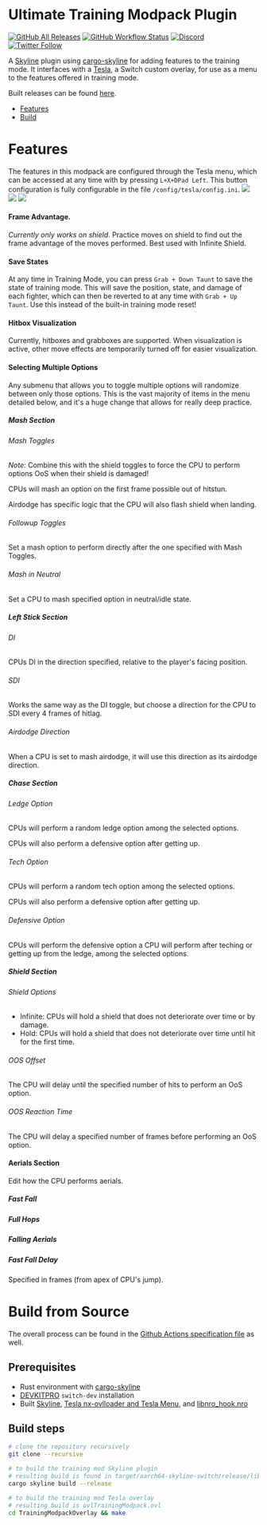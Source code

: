 # Ultimate Training Modpack Plugin

[![GitHub All Releases](https://img.shields.io/github/downloads/jugeeya/UltimateTrainingModpack/total?logo=download&style=for-the-badge)](https://github.com/jugeeya/UltimateTrainingModpack/releases)
[![GitHub Workflow Status](https://img.shields.io/github/workflow/status/jugeeya/UltimateTrainingModpack/Rust?style=for-the-badge)](https://github.com/jugeeya/UltimateTrainingModpack/actions)
[![Discord](https://img.shields.io/discord/407970595418931200?label=discord&logo=discord&style=for-the-badge)](https://discord.gg/qU4TBwV)
[![Twitter Follow](https://img.shields.io/twitter/follow/jugeeya?color=brightgreen&logo=twitter&style=for-the-badge)](https://twitter.com/jugeeya)

A [Skyline](https://github.com/shadowninja108/Skyline) plugin using [cargo-skyline](https://github.com/jam1garner/cargo-skyline) for adding features to the training mode. It interfaces with a [Tesla](https://github.com/WerWolv/libtesla), a Switch custom overlay, for use as a menu to the features offered in training mode.

Built releases can be found [here](https://github.com/jugeeya/UltimateTrainingModpack/releases/).

- [Features](#features)
- [Build](#build)

<a name="features"/>

# Features
The features in this modpack are configured through the Tesla menu, which can be accessed at any time with by pressing `L+X+DPad Left`. This button configuration is fully configurable in the file `/config/tesla/config.ini`.
[<img src="https://i.imgur.com/HRKvIb3.jpg">](https://i.imgur.com/HRKvIb3.jpg)
[<img src="https://i.imgur.com/eSrtDyj.png">](https://i.imgur.com/eSrtDyj.png)
[<img src="https://i.imgur.com/7Cd6utU.jpg">](https://i.imgur.com/7Cd6utU.jpg)

#### Frame Advantage. 
*Currently only works on shield*. Practice moves on shield to find out the frame advantage of the moves performed. Best used with Infinite Shield.

#### Save States
At any time in Training Mode, you can press `Grab + Down Taunt` to save the state of training mode. This will save the position, state, and damage of each fighter, which can then be reverted to at any time with `Grab + Up Taunt`. Use this instead of the built-in training mode reset!

#### Hitbox Visualization
Currently, hitboxes and grabboxes are supported. When visualization is active, other move effects are temporarily turned off for easier visualization.

#### Selecting Multiple Options
Any submenu that allows you to toggle multiple options will randomize between only those options. This is the vast majority of items in the menu detailed below, and it's a huge change that allows for really deep practice.


##### Mash Section
###### Mash Toggles
*Note:* Combine this with the shield toggles to force the CPU to perform options OoS when their shield is damaged!

CPUs will mash an option on the first frame possible out of hitstun.

Airdodge has specific logic that the CPU will also flash shield when landing.

###### Followup Toggles
Set a mash option to perform directly after the one specified with Mash Toggles.

###### Mash in Neutral
Set a CPU to mash specified option in neutral/idle state.

##### Left Stick Section
###### DI
CPUs DI in the direction specified, relative to the player's facing position.

###### SDI
Works the same way as the DI toggle, but choose a direction for the CPU to SDI every 4 frames of hitlag. 

###### Airdodge Direction
When a CPU is set to mash airdodge, it will use this direction as its airdodge direction.

##### Chase Section
###### Ledge Option
CPUs will perform a random ledge option among the selected options.

CPUs will also perform a defensive option after getting up.

###### Tech Option
CPUs will perform a random tech option among the selected options.

CPUs will also perform a defensive option after getting up.

###### Defensive Option
CPUs will perform the defensive option a CPU will perform after teching or getting up from the ledge, among the selected options.

##### Shield Section

###### Shield Options
- Infinite: CPUs will hold a shield that does not deteriorate over time or by damage.
- Hold: CPUs will hold a shield that does not deteriorate over time until hit for the first time.

###### OOS Offset
The CPU will delay until the specified number of hits to perform an OoS option.

###### OOS Reaction Time
The CPU will delay a specified number of frames before performing an OoS option.

#### Aerials Section
Edit how the CPU performs aerials.

##### Fast Fall
##### Full Hops 
##### Falling Aerials
##### Fast Fall Delay 
Specified in frames (from apex of CPU's jump).

<a name="build"/>

# Build from Source

The overall process can be found in the [Github Actions specification file](https://github.com/jugeeya/UltimateTrainingModpack/blob/master/.github/workflows/rust.yml) as well.

## Prerequisites
- Rust environment with [cargo-skyline](https://github.com/jam1garner/cargo-skyline)
- [DEVKITPRO](https://devkitpro.org/wiki/Getting_Started) `switch-dev` installation 
- Built [Skyline](https://github.com/shadowninja108/Skyline), [Tesla nx-ovlloader and Tesla Menu](https://gbatemp.net/threads/tesla-the-nintendo-switch-overlay-menu.557362/), and [libnro_hook.nro](https://github.com/ultimate-research/nro-hook-plugin)

## Build steps
```bash
# clone the repository recursively
git clone --recursive 

# to build the training mod Skyline plugin
# resulting build is found in target/aarch64-skyline-switch/release/libtraining_modpack.nro
cargo skyline build --release

# to build the training mod Tesla overlay
# resulting build is ovlTrainingModpack.ovl
cd TrainingModpackOverlay && make
```
